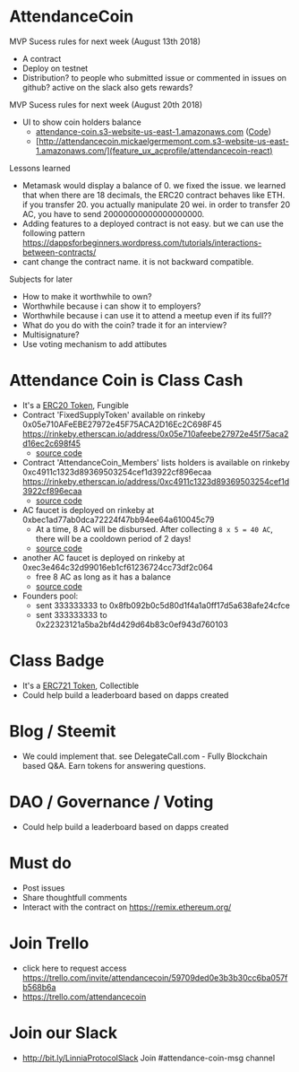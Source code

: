 
# AttendanceCoin

MVP Sucess rules for next week (August 13th 2018)
- A contract
- Deploy on testnet
- Distribution? to people who submitted issue or commented in issues on github? active on the slack also gets rewards?

MVP Sucess rules for next week (August 20th 2018)
- UI to show coin holders balance
  - [attendance-coin.s3-website-us-east-1.amazonaws.com](http://attendance-coin.s3-website-us-east-1.amazonaws.com) ([Code](https://github.com/vutsalsinghal/Attendance_Coin))
  - [http://attendancecoin.mickaelgermemont.com.s3-website-us-east-1.amazonaws.com/](feature_ux_acprofile/attendancecoin-react)

Lessons learned
- Metamask would display a balance of 0. we fixed the issue. we learned that when there are 18 decimals, the ERC20 contract behaves like ETH. if you transfer 20. you actually manipulate 20 wei. in order to transfer 20 AC, you have to send 20000000000000000000.
- Adding features to a deployed contract is not easy. but we can use the following pattern https://dappsforbeginners.wordpress.com/tutorials/interactions-between-contracts/
- cant change the contract name. it is not backward compatible.

Subjects for later
- How to make it worthwhile to own?
- Worthwhile because i can show it to employers?
- Worthwhile because i can use it to attend a meetup even if its full??
- What do you do with the coin? trade it for an interview?
- Multisignature?
- Use voting mechanism to add attibutes

# Attendance Coin is Class Cash
- It's a [ERC20 Token](https://github.com/ConsenSys/Tokens/blob/master/contracts/eip20/EIP20.sol), Fungible
- Contract 'FixedSupplyToken' available on rinkeby 0x05e710AFeEBE27972e45F75ACA2D16Ec2C698F45 https://rinkeby.etherscan.io/address/0x05e710afeebe27972e45f75aca2d16ec2c698f45
  - [source code](contracts/attendancecoin-erc20.sol)
- Contract 'AttendanceCoin_Members' lists holders is available on rinkeby 0xc4911c1323d89369503254cef1d3922cf896ecaa https://rinkeby.etherscan.io/address/0xc4911c1323d89369503254cef1d3922cf896ecaa
  - [source code](https://github.com/mickaelgermemont/AttendanceCoin/blob/feature_lastid/contracts/attendancecoin-erc20.sol#L227-L262)
- AC faucet is deployed on rinkeby at 0xbec1ad77ab0dca72224f47bb94ee64a610045c79
  - At a time, 8 AC will be disbursed. After collecting `8 x 5 = 40 AC`, there will be a cooldown period of 2 days!
  - [source code](https://github.com/mickaelgermemont/AttendanceCoin/blob/feature_faucet/contracts/attendancecoin-erc20.sol#L256-L306)
- another AC faucet is deployed on rinkeby at 0xec3e464c32d99016eb1cf61236724cc73df2c064
    - free 8 AC as long as it has a balance
    - [source code](https://github.com/mickaelgermemont/AttendanceCoin/blob/feature_mick_faucet/contracts/faucet.sol)
- Founders pool:
  - sent 333333333 to 0x8fb092b0c5d80d1f4a1a0ff17d5a638afe24cfce
  - sent 333333333 to 0x22323121a5ba2bf4d429d64b83c0ef943d760103

# Class Badge
- It's a [ERC721 Token](https://github.com/OpenZeppelin/openzeppelin-solidity/blob/master/contracts/token/ERC721/ERC721Token.sol), Collectible
- Could help build a leaderboard based on dapps created

# Blog / Steemit
- We could implement that. see DelegateCall.com - Fully Blockchain based Q&A. Earn tokens for answering questions.

# DAO / Governance / Voting
- Could help build a leaderboard based on dapps created

# Must do
- Post issues
- Share thoughtfull comments
- Interact with the contract on https://remix.ethereum.org/

# Join Trello
- click here to request access https://trello.com/invite/attendancecoin/59709ded0e3b3b30cc6ba057fb568b6a
- https://trello.com/attendancecoin

# Join our Slack
- http://bit.ly/LinniaProtocolSlack
Join #attendance-coin-msg channel
